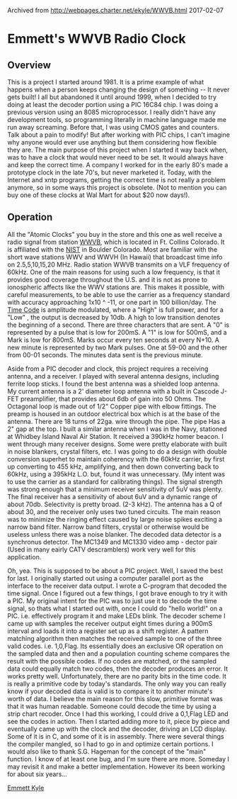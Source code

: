 Archived from http://webpages.charter.net/ekyle/WWVB.html 2017-02-07

# Emmett's WWVB Radio Clock

## Overview

This is a project I started around 1981. It is a prime example of what happens when a person keeps changing the design of something -- It never gets built! I all but abandoned it until around 1999, when I decided to try doing at least the decoder portion using a PIC 16C84 chip. I was doing a previous version using an 8085 microprocessor. I really didn't have any development tools, so programming literally in machine language made me run away screaming. Before that, I was using CMOS gates and counters. Talk about a pain to modify! But after working with PIC chips, I can't imagine why anyone would ever use anything but them considering how flexible they are. The main purpose of this project when I started it way back when, was to have a clock that would never need to be set. It would always have and keep the correct time. A company I worked for in the early 80's made a prototype clock in the late 70's, but never marketed it. Today, with the Internet and xntp programs, getting the correct time is not really a problem anymore, so in some ways this project is obsolete. (Not to mention you can buy one of these clocks at Wal Mart for about $20 now days!).

## Operation

All the "Atomic Clocks" you buy in the store and this one as well receive a radio signal from station  [WWVB](http://www.boulder.nist.gov/timefreq/stations/wwvb.htm), which is located in Ft. Collins Colorado.  It is affiliated with the [NIST](http://www.bldrdoc.gov/timefreq/index.html) in Boulder Colorado. Most are familiar with the short wave stations WWV and WWVH (In Hawaii) that broadcast time info on 2.5,5,10,15,20 MHz. Radio station WWVB transmits on a VLF frequency of 60kHz. One of the main reasons for using such a low frequency, is that it provides good coverage throughout the U.S. and it is not as prone to ionospheric affects like the WWV stations are. This makes it possible, with careful measurements, to be able to use the carrier as a frequency standard with accuracy approaching 1x10 ^ -11, or one part in 100 billion/day. The [Time Code](http://tf.nist.gov/stations/wwvbtimecode.htm) is amplitude modulated, where a "High" is full power, and for a "Low" , the output is decreased by 10db. A high to low transition denotes the beginning of a second. There are three characters that are sent. A "0" is represented by a pulse that is low for 200mS. A "1" is low for 500mS, and a Mark is low for 800mS. Marks occur every ten seconds at every N+10. A new minute is represented by two Mark pulses. One at 59-00 and the other from 00-01 seconds. The minutes data sent is the previous minute.

Aside from a PIC decoder and clock, this project requires a receiving antenna, and a receiver. I played with several antenna designs, including ferrite loop sticks. I found the best antenna was a shielded loop antenna. My current antenna is a 2' diameter loop antenna with a built in Cascode J-FET preamplifier, that provides about 6db of gain into 50 Ohms.  The Octagonal loop is made out of 1/2" Copper pipe with elbow fittings. The preamp is housed in an outdoor electrical box which is at the base of the antenna. There are 18 turns of 22ga. wire through the pipe. The pipe Has a 2" gap at the top. I built a similar antenna when I was in the Navy, stationed at Whidbey Island Naval Air Station. It received a 390kHz homer beacon. I went through many receiver designs. Some were pretty elaborate with built in noise blankers, crystal filters, etc. I was going to do a design with double conversion superhet to maintain coherency with the 60kHz carrier, by  first up converting to 455 kHz, amplifying, and then down converting back to 60kHz, using a 395kHz L.O. but, found it was unnecessary. (My intent was to use the carrier as a standard for calibrating things). The signal strength was strong enough that a minimum receiver sensitivity of 5uV was plenty. The final receiver has a sensitivity of about 6uV and a dynamic range of about 70db. Selectivity is pretty broad. (2-3 kHz). The antenna has a Q of about 30, and the receiver only uses two tuned circuits. The main reason was to minimize the ringing effect caused by large noise spikes exciting a narrow band filter. Narrow band filters, crystal or otherwise would be useless unless there was a noise blanker. The decoded data detector is a synchronus detector. The MC1349 and MC1330 video amp - dector pair (Used in many eairly CATV descramblers) work very well for this application.

Oh, yea. This is supposed to be about a PIC project. Well, I saved the best for last. I originally started out using a computer parallel port as the interface to the receiver data output. I wrote a C-program that decoded the time signal. Once I figured out a few things, I got brave enough to try it with a PIC. My original intent for the PIC was to just use it to decode the time signal, so thats what I started out with, once I could do "hello world!" on a PIC. i.e. effectively program it and make LEDs blink. The decoder scheme I came up with samples the receiver output eight times during a 900mS interval and loads it into a register set up as a shift register. A pattern matching algorithm then matches the received sample to one of the three valid codes. i.e. 1,0,Flag. Its essentially does an exclusive OR operation on the sampled data and then and a population counting scheme compares the result with the possible codes. If no codes are matched, or the sampled data could equally match two codes, then the decoder produces an error. It works pretty well. Unfortunately, there are no parity bits in the time code. It is really a primitive code by today's standards. The only way you can really know if your decoded data is valid is to compare it to another minute's worth of data. I believe the main reason for this slow, primitive format was that it was human readable. Someone could decode the time by using a strip chart recoder. Once I had this working, I could drive a 0,1,Flag LED and see the codes in action. Then I started adding more to it, piece by piece and eventually came up with the clock and the decoder, driving an LCD display. Some of it is in C, and some of it is in assembly. There were several things the compiler mangled, so I had to go in and optimize certain portions. I would also like to thank S.G. Hageman for the concept of the "main" function. I know of at least one bug, and I'm sure there are more. Someday I may revisit it and make a better implementation. However its been working for about six years... 

[Emmett Kyle](http://webpages.charter.net/ekyle/index.html)
